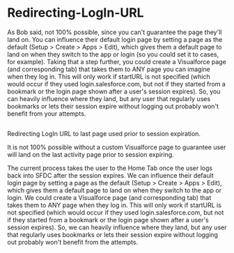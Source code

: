 # Redirecting-LogIn-URL
As Bob said, not 100% possible, since you can't guarantee the page they'll land on. You can influence their default login page by setting a page as the default (Setup > Create > Apps > Edit), which gives them a default page to land on when they switch to the app or login (so you could set it to cases, for example). Taking that a step further, you could create a Visualforce page (and corresponding tab) that takes them to ANY page you can imagine when they log in. This will only work if startURL is not specified (which would occur if they used login.salesforce.com, but not if they started from a bookmark or the login page shown after a user's session expires). So, you can heavily influence where they land, but any user that regularly uses bookmarks or lets their session expire without logging out probably won't benefit from your attempts.


##
Redirecting LogIn URL to last page used prior to session expiration.  

It is not 100% possible without a custom Visualforce page to guarantee user will land on the last activity page prior to session expiring.  

The current process takes the user to the Home Tab once the user logs back into SFDC after the session expires.  We can influence their default login page by setting a page as the default (Setup > Create > Apps > Edit), which gives them a default page to land on when they switch to the app or login.  We could create a Visualforce page (and corresponding tab) that takes them to ANY page when they log in.  This will only work if startURL is not specified (which would occur if they used login.salesforce.com, but not if they started from a bookmark or the login page shown after a user's session expires).  So, we can heavily influence where they land, but any user that regularly uses bookmarks or lets their session expire without logging out probably won't benefit from the attempts.
##
